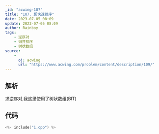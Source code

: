 ```yaml
---
_id: "acwing-107"
title: "107. 超快速排序"
date: 2023-07-05 08:09
update: 2023-07-05 08:09
author: Rainboy
tags: 
    - 逆序对
    - 归并排序
    - 树状数组
source: 
    - 
      oj: acwing
      url: "https://www.acwing.com/problem/content/description/109/"
---
```


## 解析


求逆序对,我这里使用了树状数组(BIT)

## 代码

```c
<%- include("1.cpp") %>
```
